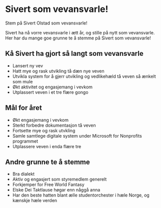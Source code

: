 # Sivert som vevansvarle!

Stem på Sivert Olstad som vevansvarle!

Sivert ha nå vorre vevansvarle i ætt år, og stille på nytt som vevansvarle. Her har du mange goe grunne te å stemme på Sivert som vevansvarle!

## Kå Sivert ha gjort så langt som vevansvarle

- Lansert ny vev
- Hatt mye og rask utvikling tå dæn nye veven
- Utvikla system for å gjerr utvikling og vedlikehæld tå veven så ænkelt som mule
- Økt aktivitet og engasjemang i vevkom
- Utplassert veven i et tre flære gongo

## Mål for året

- Økt engasjemang i vevkom
- Sterkt forbedre dokumentasjon tå veven
- Fortsette mye og rask utvkling
- Samle samtlege digitale system under Microsoft for Nonprofits programmet
- Utplassere veven i enda flære tre

## Andre grunne te å stemme

- Bra dialekt
- Aktiv og engasjert som styremedlem generelt
- Forkjemper for Free World Fantasy
- Elske Dei Taktlause høgar enn någgå anna
- Har den beste hatten blant ælle studentorchester i hæle Norge, og kænskje hæle verden

